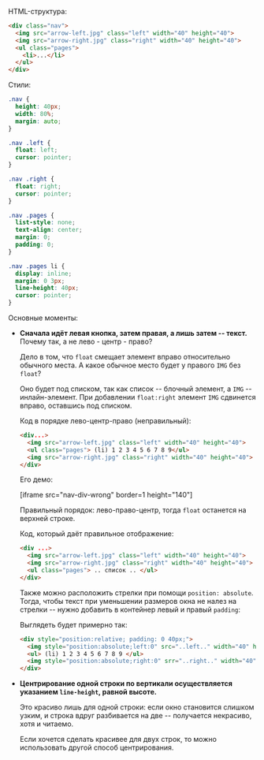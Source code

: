 HTML-структура:

```html
<div class="nav">
  <img src="arrow-left.jpg" class="left" width="40" height="40">
  <img src="arrow-right.jpg" class="right" width="40" height="40">
  <ul class="pages">
    <li>...</li>
  </ul>
</div>
```

Стили:

```css
.nav {
  height: 40px;
  width: 80%;
  margin: auto;
}

.nav .left {
  float: left;
  cursor: pointer;
}

.nav .right {
  float: right;
  cursor: pointer;
}

.nav .pages {
  list-style: none;
  text-align: center;
  margin: 0;
  padding: 0;
}

.nav .pages li {
  display: inline;
  margin: 0 3px;
  line-height: 40px;
  cursor: pointer;
}
```

Основные моменты:

- **Сначала идёт левая кнопка, затем правая, а лишь затем -- текст.**
Почему так, а не лево - центр - право?

    Дело в том, что `float` смещает элемент вправо относительно обычного места. А какое обычное место будет у правого `IMG` без `float`?

    Оно будет под списком, так как список -- блочный элемент, а `IMG` -- инлайн-элемент. При добавлении `float:right` элемент `IMG` сдвинется вправо, оставшись под списком.

    Код в порядке лево-центр-право (неправильный):

    ```html no-beautify
    <div...>
      <img src="arrow-left.jpg" class="left" width="40" height="40">
      <ul class="pages"> (li) 1 2 3 4 5 6 7 8 9</ul>
      <img src="arrow-right.jpg" class="right" width="40" height="40">
    </div>
    ```

    Его демо:

    [iframe src="nav-div-wrong" border=1 height="140"]

    Правильный порядок: лево-право-центр, тогда `float` останется на верхней строке.

    Код, который даёт правильное отображение:

    ```html
    <div ...>
      <img src="arrow-left.jpg" class="left" width="40" height="40">
      <img src="arrow-right.jpg" class="right" width="40" height="40">
      <ul class="pages"> .. список .. </ul>
    </div>
    ```

    Также можно расположить стрелки при помощи `position: absolute`. Тогда, чтобы текст при уменьшении размеров окна не налез на стрелки -- нужно добавить в контейнер левый и правый `padding`:

    Выглядеть будет примерно так:

    ```html
    <div style="position:relative; padding: 0 40px;">
      <img style="position:absolute;left:0" src="..left.." width="40" height="40">
      <ul> (li) 1 2 3 4 5 6 7 8 9 </ul>
      <img style="position:absolute;right:0" srr="..right.." width="40" height="40">
    </div>
    ```

- **Центрирование одной строки по вертикали осуществляется указанием `line-height`, равной высоте.**

    Это красиво лишь для одной строки: если окно становится слишком узким, и строка вдруг разбивается на две -- получается некрасиво, хотя и читаемо.

    Если хочется сделать красивее для двух строк, то можно использовать другой способ центрирования.

